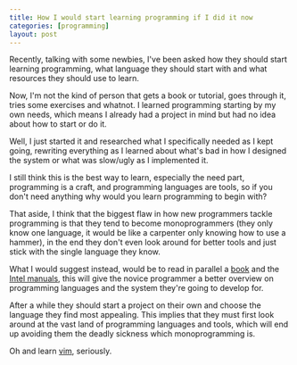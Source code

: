 ```yaml
---
title: How I would start learning programming if I did it now
categories: [programming]
layout: post
---
```


Recently, talking with some newbies, I've been asked how they should start
learning programming, what language they should start with and what resources
they should use to learn.

Now, I'm not the kind of person that gets a book or tutorial, goes through it,
tries some exercises and whatnot. I learned programming starting by my own
needs, which means I already had a project in mind but had no idea about how to
start or do it.

Well, I just started it and researched what I specifically needed as I kept
going, rewriting everything as I learned about what's bad in how I designed the
system or what was slow/ugly as I implemented it.

I still think this is the best way to learn, especially the need part,
programming is a craft, and programming languages are tools, so if you don't
need anything why would you learn programming to begin with?

That aside, I think that the biggest flaw in how new programmers tackle
programming is that they tend to become monoprogrammers (they only know one
language, it would be like a carpenter only knowing how to use a hammer), in
the end they don't even look around for better tools and just stick with the
single language they know.

What I would suggest instead, would be to read in parallel a [book][1] and the
[Intel manuals][2], this will give the novice programmer a better overview on
programming languages and the system they're going to develop for.

After a while they should start a project on their own and choose the language
they find most appealing. This implies that they must first look around at the
vast land of programming languages and tools, which will end up avoiding them
the deadly sickness which monoprogramming is.

Oh and learn [vim][3], seriously.

[1]: http://www.cs.rochester.edu/~scott/pragmatics/
[2]: http://www.intel.com/content/www/us/en/processors/architectures-software-developer-manuals.html
[3]: http://www.vim.org/
